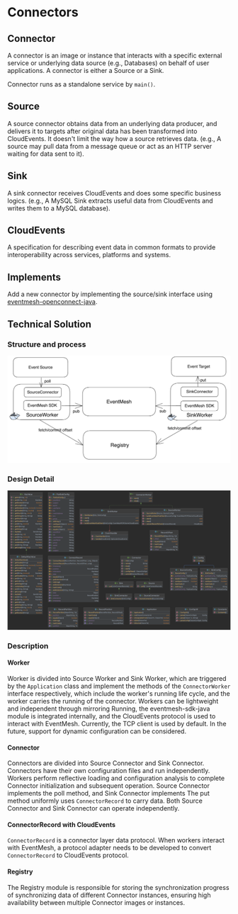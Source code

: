 # Connectors

## Connector

A connector is an image or instance that interacts with a specific external service or underlying data source (e.g., Databases) on behalf of user applications. A connector is either a Source or a Sink.

Connector runs as a standalone service by `main()`.

## Source

A source connector obtains data from an underlying data producer, and delivers it to targets after original data has been transformed into CloudEvents. It doesn't limit the way how a source retrieves data. (e.g., A source may pull data from a message queue or act as an HTTP server waiting for data sent to it).

## Sink

A sink connector receives CloudEvents and does some specific business logics. (e.g., A MySQL Sink extracts useful data from CloudEvents and writes them to a MySQL database).

## CloudEvents

A specification for describing event data in common formats to provide interoperability across services, platforms and systems.

## Implements

Add a new connector by implementing the source/sink interface using [eventmesh-openconnect-java](https://github.com/apache/eventmesh/tree/master/eventmesh-openconnect/eventmesh-openconnect-java).

## Technical Solution

### Structure and process

![source-sink connector architecture](../../../static/images/design-document/connector-architecture.png)

### Design Detail

![eventmesh-connect-detail](../../../static/images/design-document/connector-design-detail.png)

### Description

#### Worker

Worker is divided into Source Worker and Sink Worker, which are triggered by the `Application` class and implement the methods of the `ConnectorWorker` interface respectively, which include the worker's running life cycle, and the worker carries the running of the connector. Workers can be lightweight and independent through mirroring Running, the eventmesh-sdk-java module is integrated internally, and the CloudEvents protocol is used to interact with EventMesh. Currently, the TCP client is used by default. In the future, support for dynamic configuration can be considered.

#### Connector

Connectors are divided into Source Connector and Sink Connector. Connectors have their own configuration files and run independently. Workers perform reflective loading and configuration analysis to complete Connector initialization and subsequent operation. Source Connector implements the poll method, and Sink Connector implements The put method uniformly uses `ConnectorRecord` to carry data. Both Source Connector and Sink Connector can operate independently.

#### ConnectorRecord with CloudEvents

`ConnectorRecord` is a connector layer data protocol. When workers interact with EventMesh, a protocol adapter needs to be developed to convert `ConnectorRecord` to CloudEvents protocol.

#### Registry

The Registry module is responsible for storing the synchronization progress of synchronizing data of different Connector instances, ensuring high availability between multiple Connector images or instances.
